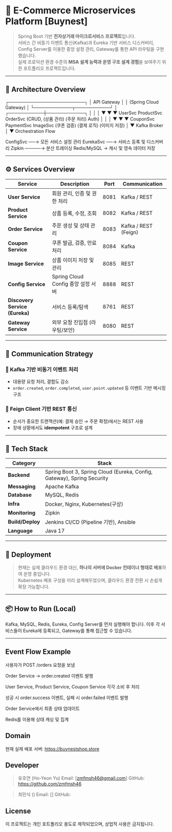# 🛒 E-Commerce Microservices Platform [Buynest]

> Spring Boot 기반 **전자상거래 마이크로서비스 프로젝트**입니다.  
> 서비스 간 비동기 이벤트 통신(Kafka)과 Eureka 기반 서비스 디스커버리,  
> Config Server를 이용한 중앙 설정 관리, Gateway를 통한 API 라우팅을 구현했습니다.  
> 실제 프로덕션 환경 수준의 **MSA 설계 능력과 운영 구조 설계 경험**을 보여주기 위한 포트폴리오 프로젝트입니다.

---

## 📐 Architecture Overview
┌────────────────────────┐
│ API Gateway │
│ (Spring Cloud Gateway) │
└────────────┬───────────┘
│
┌───────────┼────────────┐
│ │ │
▼ ▼ ▼
UserSvc ProductSvc OrderSvc
(CRUD, (상품 관리) (주문 처리)
Auth)
│ │ │
▼ ▼ ▼
CouponSvc PaymentSvc ImageSvc
(쿠폰 검증) (결제 로직) (이미지 저장)
│
▼
Kafka Broker
│
▼
Orchestration Flow

ConfigSvc ──→ 모든 서비스 설정 관리
EurekaSvc ──→ 서비스 등록 및 디스커버리
Zipkin ─────→ 분산 트레이싱
Redis/MySQL → 캐시 및 영속 데이터 저장

---

## ⚙️ Services Overview

| Service | Description | Port | Communication |
|----------|--------------|------|----------------|
| **User Service** | 회원 관리, 인증 및 권한 처리 | 8081 | Kafka / REST |
| **Product Service** | 상품 등록, 수정, 조회 | 8082 | Kafka / REST |
| **Order Service** | 주문 생성 및 상태 관리 | 8083 | Kafka / REST (Feign) |
| **Coupon Service** | 쿠폰 발급, 검증, 만료 처리 | 8084 | Kafka |
| **Image Service** | 상품 이미지 저장 및 관리 | 8085 | REST |
| **Config Service** | Spring Cloud Config 중앙 설정 서버 | 8888 | REST |
| **Discovery Service (Eureka)** | 서비스 등록/탐색 | 8761 | REST |
| **Gateway Service** | 외부 요청 진입점 (라우팅/보안) | 8080 | REST |

---

## 🧩 Communication Strategy

### 🔹 Kafka 기반 비동기 이벤트 처리
- 대용량 요청 처리, 결합도 감소
- `order.created`, `order.completed`, `user.point.updated` 등 이벤트 기반 메시징 구조

### 🔹 Feign Client 기반 REST 통신
- 순서가 중요한 트랜잭션(예: 결제 승인 → 주문 확정)에서는 REST 사용
- 장애 상황에서도 **idempotent** 구조로 설계

---

## 🧠 Tech Stack

| Category | Stack |
|-----------|--------|
| **Backend** | Spring Boot 3, Spring Cloud (Eureka, Config, Gateway), Spring Security |
| **Messaging** | Apache Kafka |
| **Database** | MySQL, Redis |
| **Infra** | Docker, Nginx, Kubernetes(구상) |
| **Monitoring** | Zipkin |
| **Build/Deploy** | Jenkins CI/CD (Pipeline 기반), Ansible |
| **Language** | Java 17 |

---

## 🚀 Deployment

> 현재는 실제 클라우드 환경 대신, **하나의 서버에 Docker 컨테이너 형태로 배포**하여 운영 중입니다.  
> Kubernetes 배포 구성을 미리 설계해두었으며, 클라우드 환경 전환 시 손쉽게 확장 가능합니다.

---

## 📦 How to Run (Local)

Kafka, MySQL, Redis, Eureka, Config Server를 먼저 실행해야 합니다.
이후 각 서비스들이 Eureka에 등록되고, Gateway를 통해 접근할 수 있습니다.

---

## Event Flow Example

사용자가 POST /orders 요청을 보냄

Order Service → order.created 이벤트 발행

User Service, Product Service, Coupon Service 각각 소비 후 처리

성공 시 order.success 이벤트, 실패 시 order.failed 이벤트 발행

Order Service에서 최종 상태 업데이트

Redis를 이용해 상태 캐싱 및 집계

## Domain

현재 실제 배포 서버: https://buynestshop.store

## Developer

> 유호연 (Ho-Yeon Yu)
> Email: [zmfmsh46@gmail.com]
> GitHub: https://github.com/zmfmsh46

> 최민식 ()
> Email: []
> GitHub: 


## License

이 프로젝트는 개인 포트폴리오 용도로 제작되었으며,
상업적 사용은 금지됩니다.
